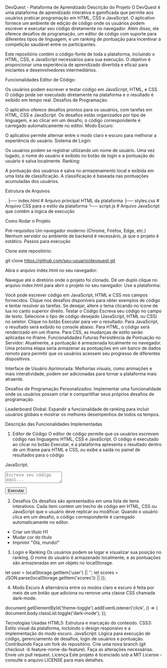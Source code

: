 DevQuest - Plataforma de Aprendizado
Descrição do Projeto
O DevQuest é uma plataforma de aprendizado interativa e gamificada que permite aos usuários praticar programação em HTML, CSS e JavaScript. O aplicativo fornece um ambiente de edição de código onde os usuários podem escrever e executar seu código diretamente no navegador. Além disso, ele oferece desafios de programação, um editor de código com suporte para diferentes tipos de linguagem, e um ranking de pontuação para incentivar a competição saudável entre os participantes.

Este repositório contém o código-fonte de toda a plataforma, incluindo o HTML, CSS, e JavaScript necessários para sua execução. O objetivo é proporcionar uma experiência de aprendizado divertida e eficaz para iniciantes e desenvolvedores intermediários.

Funcionalidades
Editor de Código:

Os usuários podem escrever e testar código em JavaScript, HTML, e CSS.
O código pode ser executado diretamente na plataforma e o resultado é exibido em tempo real.
Desafios de Programação:

O aplicativo oferece desafios prontos para os usuários, com tarefas em HTML, CSS e JavaScript.
Os desafios estão organizados por tipo de linguagem, e ao clicar em um desafio, o código correspondente é carregado automaticamente no editor.
Modo Escuro:

O aplicativo permite alternar entre o modo claro e escuro para melhorar a experiência do usuário.
Sistema de Login:

Os usuários podem se registrar utilizando um nome de usuário.
Uma vez logado, o nome do usuário é exibido no botão de login e a pontuação do usuário é salva localmente.
Ranking:

A pontuação dos usuários é salva no armazenamento local e exibida em uma lista de classificação.
A classificação é baseada nas pontuações acumuladas dos usuários.

Estrutura de Arquivos

.
├── index.html         # Arquivo principal HTML da plataforma
├── styles.css         # Arquivo CSS para o estilo da plataforma
└── script.js          # Arquivo JavaScript que contém a lógica de execução


Como Rodar o Projeto

Pré-requisitos
Um navegador moderno (Chrome, Firefox, Edge, etc.)
Nenhum servidor ou ambiente de backend é necessário, já que o projeto é estático.
Passos para execução


Clone este repositório:

git clone https://github.com/seu-usuario/devquest.git


Abra o arquivo index.html no seu navegador:

Navegue até o diretório onde o projeto foi clonado.
Dê um duplo clique no arquivo index.html para abrir o projeto no seu navegador.
Use a plataforma:

Você pode escrever código em JavaScript, HTML e CSS nos campos fornecidos.
Clique nos desafios disponíveis para obter exemplos de código e tentar resolver as tarefas.
Se desejar, altere o tema clicando no ícone de lua no canto superior direito.
Testar o Código
Escreva seu código no campo de texto.
Selecione o tipo de código desejado (JavaScript, HTML ou CSS) no seletor.
Clique no botão Executar para ver o resultado:
Para JavaScript, o resultado será exibido no console abaixo.
Para HTML, o código será renderizado em um iframe.
Para CSS, as mudanças de estilo serão aplicadas no iframe.
Funcionalidades Futuras
Persistência de Pontuação no Servidor: Atualmente, a pontuação é armazenada localmente no navegador. Uma próxima etapa seria armazenar as pontuações em um banco de dados remoto para permitir que os usuários acessem seu progresso de diferentes dispositivos.

Interface de Usuário Aprimorada: Melhorias visuais, como animações e mais interatividade, podem ser adicionadas para tornar a plataforma mais atraente.

Desafios de Programação Personalizados: Implementar uma funcionalidade onde os usuários possam criar e compartilhar seus próprios desafios de programação.

Leaderboard Global: Expandir a funcionalidade de ranking para incluir usuários globais e mostrar os melhores desempenhos de todos os tempos.


Descrição das Funcionalidades Implementadas


1. Editor de Código
O editor de código permite que os usuários escrevam código nas linguagens HTML, CSS e JavaScript. O código é executado ao clicar no botão Executar, e a plataforma apresenta o resultado dentro de um iframe para HTML e CSS, ou exibe a saída no painel de resultados para o código


 JavaScript.

<textarea id="code" placeholder="Escreva seu código aqui..."></textarea>
<button id="run">Executar</button>


2. Desafios
Os desafios são apresentados em uma lista de itens interativos. Cada item contém um trecho de código em HTML, CSS ou JavaScript que o usuário deve replicar ou modificar. Quando o usuário clica em um desafio, o código correspondente é carregado automaticamente no editor.

<ul>
    <li data-type="html" data-code="<h1>Olá, Mundo!</h1>">Criar um título H1</li>
    <li data-type="css" data-code="h1 { color: blue; }">Mudar cor do título</li>
    <li data-type="js" data-code="console.log('Olá, mundo!');">Imprimir "Olá, mundo!"</li>
</ul>

3. Login e Ranking
Os usuários podem se logar e visualizar sua posição no ranking. O nome do usuário é armazenado localmente, e as pontuações são armazenadas em um objeto no localStorage.

let user = localStorage.getItem('user') || '';
let scores = JSON.parse(localStorage.getItem('scores')) || {};

4. Modo Escuro
A alternância entre os modos claro e escuro é feita por meio de um botão que adiciona ou remove uma classe CSS chamada dark-mode.

document.getElementById('theme-toggle').addEventListener('click', () => {
    document.body.classList.toggle('dark-mode');
});


Tecnologias Usadas
HTML5: Estrutura e marcação do conteúdo.
CSS3: Estilo visual da plataforma, incluindo o design responsivo e a implementação do modo escuro.
JavaScript: Lógica para execução de código, gerenciamento de desafios, login de usuários e pontuação.
Contribuindo
Faça um fork do repositório.
Crie uma nova branch (git checkout -b feature-nome-da-feature).
Faça as alterações necessárias.
Envie um pull request.
Licença
Este projeto é licenciado sob a MIT License - consulte o arquivo LICENSE para mais detalhes.